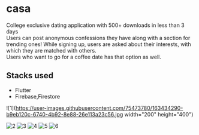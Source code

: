 # casa

College exclusive dating application with 500+ downloads in less than 3 days
</br>
Users can post anonymous confessions they have along with a section for trending ones!
While signing up, users are asked about their interests, with which they are matched with others.
<br/>
Users who want to go for a coffee date has that option as well.


## Stacks used

- Flutter
- Firebase,Firestore

![1](https://user-images.githubusercontent.com/75473780/163434290-b9eb120c-6740-4b92-8e88-26e113a23c56.jpg  width="200" height="400")

![2](https://user-images.githubusercontent.com/75473780/163434318-ec32ee08-bbbb-4fb5-a125-00d74567c75c.jpg)
![3](https://user-images.githubusercontent.com/75473780/163434330-dd6736d9-9db6-4b1f-bff9-4a11a5effe17.jpg)
![4](https://user-images.githubusercontent.com/75473780/163434342-2b9ed419-5d2e-476b-baf1-a27067a9f03c.jpg)
![5](https://user-images.githubusercontent.com/75473780/163434355-bcb9bb54-ad60-4fba-9c58-56609fb6579d.jpg)
![6](https://user-images.githubusercontent.com/75473780/163434396-0942621e-a6be-4ce2-8b44-154eb479d139.jpg)
